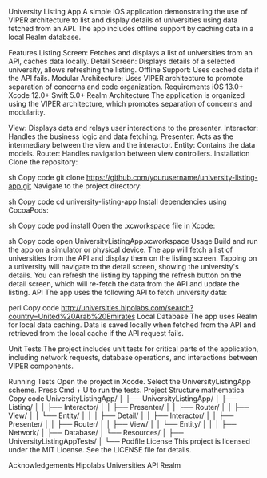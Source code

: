 University Listing App
A simple iOS application demonstrating the use of VIPER architecture to list and display details of universities using data fetched from an API. The app includes offline support by caching data in a local Realm database.

Features
Listing Screen: Fetches and displays a list of universities from an API, caches data locally.
Detail Screen: Displays details of a selected university, allows refreshing the listing.
Offline Support: Uses cached data if the API fails.
Modular Architecture: Uses VIPER architecture to promote separation of concerns and code organization.
Requirements
iOS 13.0+
Xcode 12.0+
Swift 5.0+
Realm
Architecture
The application is organized using the VIPER architecture, which promotes separation of concerns and modularity.

View: Displays data and relays user interactions to the presenter.
Interactor: Handles the business logic and data fetching.
Presenter: Acts as the intermediary between the view and the interactor.
Entity: Contains the data models.
Router: Handles navigation between view controllers.
Installation
Clone the repository:

sh
Copy code
git clone https://github.com/yourusername/university-listing-app.git
Navigate to the project directory:

sh
Copy code
cd university-listing-app
Install dependencies using CocoaPods:

sh
Copy code
pod install
Open the .xcworkspace file in Xcode:

sh
Copy code
open UniversityListingApp.xcworkspace
Usage
Build and run the app on a simulator or physical device.
The app will fetch a list of universities from the API and display them on the listing screen.
Tapping on a university will navigate to the detail screen, showing the university's details.
You can refresh the listing by tapping the refresh button on the detail screen, which will re-fetch the data from the API and update the listing.
API
The app uses the following API to fetch university data:

perl
Copy code
http://universities.hipolabs.com/search?country=United%20Arab%20Emirates
Local Database
The app uses Realm for local data caching. Data is saved locally when fetched from the API and retrieved from the local cache if the API request fails.

Unit Tests
The project includes unit tests for critical parts of the application, including network requests, database operations, and interactions between VIPER components.

Running Tests
Open the project in Xcode.
Select the UniversityListingApp scheme.
Press Cmd + U to run the tests.
Project Structure
mathematica
Copy code
UniversityListingApp/
│
├── UniversityListingApp/
│   ├── Listing/
│   │   ├── Interactor/
│   │   ├── Presenter/
│   │   ├── Router/
│   │   ├── View/
│   │   └── Entity/
│   │
│   ├── Detail/
│   │   ├── Interactor/
│   │   ├── Presenter/
│   │   ├── Router/
│   │   ├── View/
│   │   └── Entity/
│   │
│   ├── Network/
│   ├── Database/
│   └── Resources/
│
├── UniversityListingAppTests/
│
└── Podfile
License
This project is licensed under the MIT License. See the LICENSE file for details.

Acknowledgements
Hipolabs Universities API
Realm

